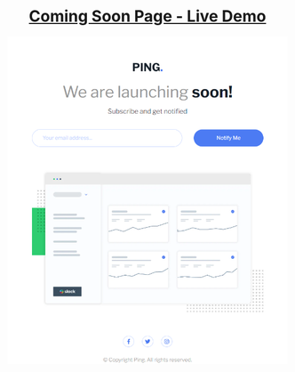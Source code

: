 <h1 align='center'><a href='https://coming-ou.vercel.app'>Coming Soon Page - Live Demo</a></h1>
<img alt='' src='https://raw.githubusercontent.com/oguzhanuyanik-sr/coming-soon-page/master/screenshot.png' />